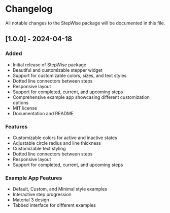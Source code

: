 # Changelog

All notable changes to the StepWise package will be documented in this file.

## [1.0.0] - 2024-04-18

### Added
- Initial release of StepWise package
- Beautiful and customizable stepper widget
- Support for customizable colors, sizes, and text styles
- Dotted line connectors between steps
- Responsive layout
- Support for completed, current, and upcoming steps
- Comprehensive example app showcasing different customization options
- MIT license
- Documentation and README

### Features
- Customizable colors for active and inactive states
- Adjustable circle radius and line thickness
- Customizable text styling
- Dotted line connectors between steps
- Responsive layout
- Support for completed, current, and upcoming steps

### Example App Features
- Default, Custom, and Minimal style examples
- Interactive step progression
- Material 3 design
- Tabbed interface for different examples
